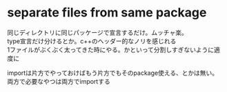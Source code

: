 # separate files from same package
同じディレクトリに同じパッケージで宣言するだけ。ムッチャ楽。  
type宣言だけ分けるとか。c++のヘッダー的なノリを感じれる  
1ファイルがぶくぶく太ってきた時にやる。かといって分割しすぎないように適度に

importは片方でやっておけばもう片方でもそのpackage使える、とかは無い。  
両方で必要なやつは両方でimportする
